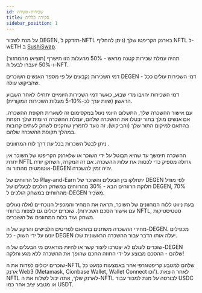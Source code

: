 ```yaml
---
id: שכירות-סקירה
title: סקירה כללית
sidebar_position: 1
---
```


על מנת לשכור DEGEN, תזדקק ל-NFTL בארנק הקריפטו שלך (ניתן להחליף NFTL ל-wETH ב [SushiSwap](https://sushi.com/).

תהיה עמלת שכירות קטנה מראש - 50% מהעלות הזו תישרף (תוציאו מהמחזור) ו-50% יועברו לבעל ה-NFT.

דמי השכירות נקבעים על פי מספר האנשים השוכרים DEGEN - דמי השכירות עולים ככל שהביקוש עולה.

דמי השכירות יחויבו מדי שבוע, כאשר דמי השכירות היומיים יתחילו לאחר השבוע הראשון (שוות ערך לכ-5-10% מעלות השכירות המקורית).

עם אישור ההשכרה שלך, התשלום היומי נעול במקסימום זה לשארית תקופת ההשכרה. אם אנשים מולך בתור יבטלו את ההשכרה שלהם, עמלת ההשכרה היומית שלך תפחת בהתאם למיקום התור שלך (והביקוש). זה נועד לתמרץ שחקנים לשחק לעתים קרובות במהלך תקופת ההשכרה שלהם.

ניתן לבטל השכרות בכל עת דרך לוח המחוונים [](https://niftyleague.com/profile).

ההשכרה תימשך עד שהיא תבוטל על ידי השוכר או שלארנק הקריפטו של השוכר אין יתרת NFTL גדולה מספיק כדי לכסות את עלות ההשכרה. אם זה המקרה, השחקן יודח אוטומטית מהתור וה-DEGEN יהיה זמין להשכרה.

כל הרווחים של Play-and-Earn יתחלקו בין הבעלים והשוכר של DEGEN לפי מודל חלוקת הרווחים הבא - 30% מהרווחים במשחק הולכים לבעלים של DEGEN, 70% מהרווחים במשחק הולכים ל-DEGEN מַשׂכִּיר.

בעת ניווט ללוח המחוונים של השוכר, תראה את המחיר והמכפיל הנוכחיים (אלה נעולים עם אישור הסכם השכירות). שוכרים יכולים גם לצפות ברווחי NFTL, סטטיסטיקות משחק ועוד בלוח המחוונים של השוכרים.

מחירי ההשכרה משתנים בהתאם לפריטים הלבישים והרקע של ה-DEGEN. מכפילים יונעו על ידי השוק - כל DEGEN יעלה אותו הדבר עבור ההשכרה הראשונית שלו.

שוכרים לעולם לא יצטרכו ליצור קשר או להיות מודאגים מי הבעלים של ה-DEGEN שלהם - ההסכם מבוצע על ידי החוזה החכם שהופך את ההשכרה ללא מגע וחלקה!

שוכרים יכולים לפדות את ה-NFTL שלהם למטבע קריפטוגרפי אחר באמצעות כמעט כל ארנק Web3 (Metamask, Cionbase Wallet, Wallet Connect וכו'). לאחר הוצאת NFTL לארנק שלך, אתה יכול לשלוח את ה-NFTL לבורסה על מנת למכור עבור USDC או מטבע יציב אחר כמו USDT.
